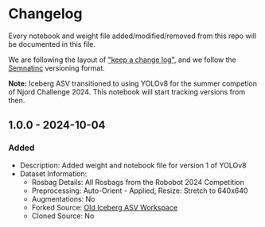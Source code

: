# Changelog

Every notebook and weight file added/modified/removed from this repo will be documented in this file.

We are following the layout of ["keep a change log"](https://keepachangelog.com/en/1.1.0/), and we follow the [Semnatinc](https://semver.org/) versioning format. 

**Note:** Iceberg ASV transitioned to using YOLOv8 for the summer competion of Njord Challenge 2024. This notebook will start tracking versions from then.

## 1.0.0 - 2024-10-04

### Added
* Description: Added weight and notebook file for version 1 of YOLOv8
* Dataset Information:
  * Rosbag Details: All Rosbags from the Robobot 2024 Competition
  * Preprocessing: Auto-Orient - Applied, Resize: Stretch to 640x640
  * Augmentations: No
  * Forked Source: [Old Iceberg ASV Workspace](https://universe.roboflow.com/icebergasv-ab2fn/roboboat-2024-marine-markers/dataset/3)
  * Cloned Source: No  
